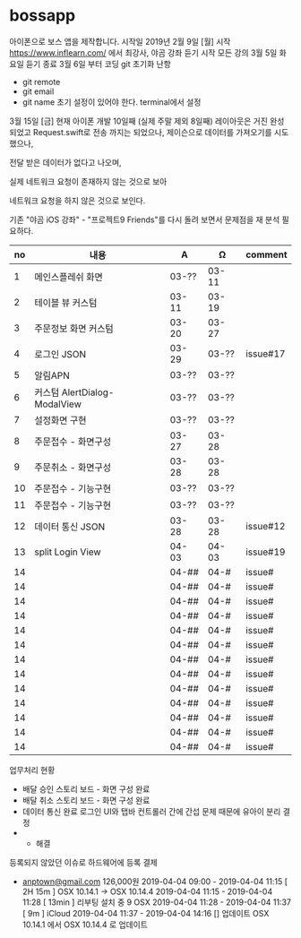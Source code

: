 # bossapp

아이폰으로 보스 앱을 제작합니다.
시작일 
2019년 2월 9일 [월] 시작
https://www.inflearn.com/
에서 최강사, 야곰 강좌 듣기 시작
모든 강의 
3월 5일 화요일 듣기 종료
3월 6일 부터 코딩 
git 초기화 난항 
- git remote 
- git email 
- git name 
초기 설정이 있어야 한다.
terminal에서 설정

3월 15일 [금] 현재 아이폰 개발 10일째 (실제 주말 제외 8일째) 레이아웃은 거진 완성 되었고
Request.swift로 전송 까지는 되었으나, 제이슨으로 데이터를 가져오기를 시도 했으나, 

전달 받은 데이터가 없다고 나오며, 

실제 네트워크 요청이 존재하지 않는 것으로 보아 

네트워크 요청을 하지 않은 것으로 보인다.

기존 "야곰 iOS 강좌" - "프로젝트9 Friends"를 다시 돌려 보면서 문제점을  재 분석 필요하다.

no|내용|A|Ω|comment
--|--|--|--|--
1 | 메인스플레쉬 화면|03-??| 03-11|
2 | 테이블 뷰 커스텀| 03-11| 03-19|
3 | 주문정보 화면 커스텀 | 03-20 | 03-27|
4 | 로그인 JSON | 03-29 | 03-?? | issue#17
5 | 알림APN | 03-?? | 03-?? |
6 | 커스텀 AlertDialog- ModalView | 03-?? | 03-?? |
7 | 설정화면 구현 | 03-?? | 03-?? |
8 | 주문접수 - 화면구성 | 03-27 | 03-28 |
9 | 주문취소 - 화면구성 | 03-28 | 03-28 |
10 | 주문접수 - 기능구현 | 03-?? | 03-?? |
11 | 주문접수 - 기능구현 | 03-?? | 03-?? |
12| 데이터 통신 JSON | 03-28 | 03-28 | issue#12
13| split Login View | 04-03 | 04-03 | issue#19
14||04-## | 04-# | issue#
14||04-## | 04-# | issue#
14||04-## | 04-# | issue#
14||04-## | 04-# | issue#
14||04-## | 04-# | issue#
14||04-## | 04-# | issue#
14||04-## | 04-# | issue#
14||04-## | 04-# | issue#
14||04-## | 04-# | issue#
14||04-## | 04-# | issue#
14||04-## | 04-# | issue#
14||04-## | 04-# | issue#
14||04-## | 04-# | issue#


업무처리 현황
- 배달 승인 스토리 보드 - 화면 구성 완료
- 배달 취소 스토리 보드 - 화면 구성 완료
- 데이터 통신 완료
 로그인 UI와 탭바 컨트롤러 간에 간섭 문제 때문에 유아이 분리 결정
- - 해결

등록되지 않았던 이슈로 하드웨어에 등록 결제 
- anptown@gmail.com
126,000원
2019-04-04 09:00 - 2019-04-04 11:15 [ 2H 15m ] OSX 10.14.1 ->  OSX 10.14.4 
2019-04-04 11:15 - 2019-04-04 11:28 [ 13min ]  리부팅 설치 중 9 OSX 
2019-04-04 11:28 - 2019-04-04 11:37 [ 9m ] iCloud 
2019-04-04 11:37 - 2019-04-04 14:16 []
업데이트 OSX 10.14.1
에서 
 OSX 10.14.4 로 업데이트
 
 
